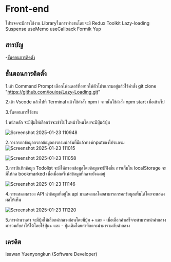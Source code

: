 # Front-end

 โปรเจคจะมีการใช้งาน Libraryในการทำงานโดยจะมี Redux Toolkit  Lazy-loading  Suspense 
useMemo useCallback Formik Yup
## สารบัญ

-[ขั้นตอนการติดตั้ง](#%E0%B8%82%E0%B8%B1%E0%B9%89%E0%B8%99%E0%B8%95%E0%B8%AD%E0%B8%99%E0%B8%81%E0%B8%B2%E0%B8%A3%E0%B8%95%E0%B8%B4%E0%B8%94%E0%B8%95%E0%B8%B1%E0%B9%89%E0%B8%87)

## ขั้นตอนการติดตั้ง

1.เข้า Command Prompt เลือกโฟลเดอร์ที่อยากให้ตัวโปรแกรมอยู่แล้วใช้คำสั่ง
git clone "https://github.com/iouios/Lazy-Loading.git"

2.เข้า Vscode แล้วไปที่ Terminal แล้วใช้คำสั่ง npm i จากนั้นใช้คำสั่ง npm start เพื่อเข้าเว็ป

3.ขั้นตอนการใช้งาน

1.หน้าหลัก จะมีปุ่มให้เลือกว่าจะเข้าไปในหน้าไหนโดยจะมีปุ่ม4ปุ่ม

![Screenshot 2025-01-23 110948](https://github.com/user-attachments/assets/554b045f-f5f7-4852-b178-45ded50a7499)


 2.การกรอกข้อมูลกรอกข้อมูลการตามฟอร์มที่มีแล้วทางinputของโปรแกรม
 ![Screenshot 2025-01-23 111015](https://github.com/user-attachments/assets/953ee94f-604c-4bcc-9939-8513849c39ad)

![Screenshot 2025-01-23 111058](https://github.com/user-attachments/assets/c16149fd-d27d-4aa2-aa75-071725a3ba4f)

 
 3.การบันทึกข้อมูล Todolist จะมีให้กรอกข้อมูลโดยข้อมูลจะมีฟั่งชั่น การเก็บใน localStorage จะมีให้กด bookmarked เพื่อเมื่อกดรีเฟสข้อมูลที่กดจะยังคงอยู่

 ![Screenshot 2025-01-23 111146](https://github.com/user-attachments/assets/94c5bf4b-18d1-4d7e-842f-e9ddf110199f)

  
 4.การแสดงผลของ API นำข้อมูลที่อยู่ใน api มาแสดงผลโดยสามารถกรอกข้อมูลเพื่มได้โดยจะแสดงผลให้เห็น

 ![Screenshot 2025-01-23 111220](https://github.com/user-attachments/assets/0777cdb5-a311-4afb-80c1-0e716b746e74)

 
 5.การคำนวนค่า จะมีปุ่มให้เลือกค่ากลางก่อนโดยมีปุ๋ม + และ - เมื่อเลือกค่าเสร็จจะสามารถนำค่ากลางมารวมกับค่าให้ได้โดยใช้ปุ๋ม+ และ - ปุ่มเดิมโดยค่าที่กดจะนำมารวมกับค่ากลาง

 

## เครดิต
Isawan Yuenyongkun (Software Developer)

